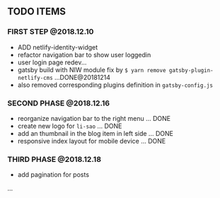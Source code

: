 TODO ITEMS
----------------------

### FIRST STEP @2018.12.10

* ADD netlify-identity-widget
* refactor navigation bar to show user loggedin
* user login page redev...
* gatsby build with NIW module fix by `$ yarn remove gatsby-plugin-netlify-cms` ...DONE@20181214
* also removed corresponding plugins definition in `gatsby-config.js`


### SECOND PHASE @2018.12.16

* reorganize navigation bar to the right menu ... DONE
* create new logo for `li-sao` ... DONE
* add an thumbnail in the blog item in left side ... DONE
* responsive index layout for mobile device ... DONE


### THIRD PHASE @2018.12.18

* add pagination for posts


...